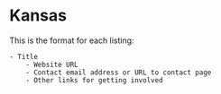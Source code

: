 # Kansas

This is the format for each listing:

```
- Title
    - Website URL
    - Contact email address or URL to contact page
    - Other links for getting involved
```
